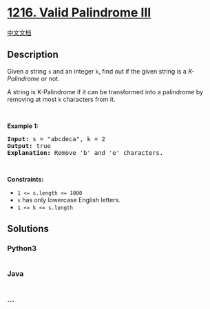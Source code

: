 # [1216. Valid Palindrome III](https://leetcode.com/problems/valid-palindrome-iii)

[中文文档](/solution/1200-1299/1216.Valid%20Palindrome%20III/README.md)

## Description

<p>Given a string <code>s</code> and an integer <code>k</code>, find out if the given string is a <em>K-Palindrome</em> or not.</p>

<p>A string is K-Palindrome if it can be transformed into a palindrome by removing at most <code>k</code> characters from it.</p>

<p> </p>
<p><strong>Example 1:</strong></p>

<pre>
<strong>Input:</strong> s = "abcdeca", k = 2
<strong>Output:</strong> true
<strong>Explanation: </strong>Remove 'b' and 'e' characters.
</pre>

<p> </p>
<p><strong>Constraints:</strong></p>

<ul>
	<li><code>1 <= s.length <= 1000</code></li>
	<li><code>s</code> has only lowercase English letters.</li>
	<li><code>1 <= k <= s.length</code></li>
</ul>

## Solutions

<!-- tabs:start -->

### **Python3**

```python

```

### **Java**

```java

```

### **...**

```

```

<!-- tabs:end -->
